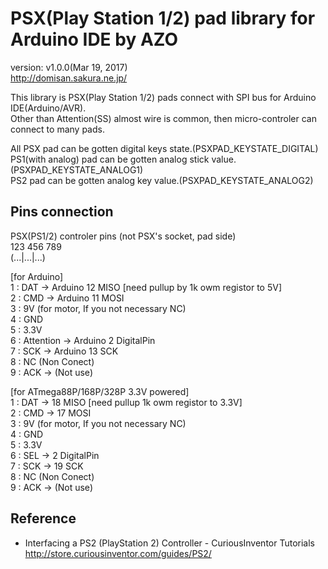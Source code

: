 PSX(Play Station 1/2) pad library for Arduino IDE by AZO
========================================================
version: v1.0.0(Mar 19, 2017)  
http://domisan.sakura.ne.jp/

This library is PSX(Play Station 1/2) pads connect with SPI bus for Arduino IDE(Arduino/AVR).  
Other than Attention(SS) almost wire is common, then micro-controler can connect to many pads.  

All PSX pad can be gotten digital keys state.(PSXPAD_KEYSTATE_DIGITAL)  
PS1(with analog) pad can be  gotten analog stick value.(PSXPAD_KEYSTATE_ANALOG1)  
PS2 pad can be gotten analog key value.(PSXPAD_KEYSTATE_ANALOG2)  

Pins connection
---------------
PSX(PS1/2) controler pins (not PSX's socket, pad side)  
 123 456 789  
(...|...|...)  

[for Arduino]  
1 : DAT -> Arduino 12 MISO [need pullup by 1k owm registor to 5V]  
2 : CMD -> Arduino 11 MOSI  
3 : 9V (for motor, If you not necessary NC)  
4 : GND  
5 : 3.3V  
6 : Attention -> Arduino 2 DigitalPin  
7 : SCK -> Arduino 13 SCK  
8 : NC (Non Conect)  
9 : ACK -> (Not use)  

[for ATmega88P/168P/328P 3.3V powered]  
1 : DAT -> 18 MISO [need pullup 1k owm registor to 3.3V]  
2 : CMD -> 17 MOSI  
3 : 9V (for motor, If you not necessary NC)  
4 : GND  
5 : 3.3V  
6 : SEL -> 2 DigitalPin  
7 : SCK -> 19 SCK  
8 : NC (Non Conect)  
9 : ACK -> (Not use)  

Reference
---------
- Interfacing a PS2 (PlayStation 2) Controller - CuriousInventor Tutorials  
http://store.curiousinventor.com/guides/PS2/

